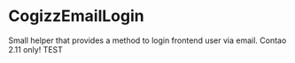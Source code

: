 CogizzEmailLogin
================

Small helper that provides a method to login frontend user via email. Contao 2.11 only!
TEST
